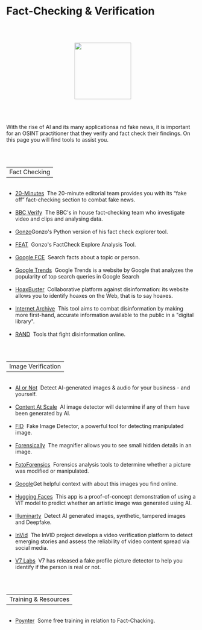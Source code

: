 # Fact-Checking & Verification
<br></br>
<p align="center">
  <img width="150" height="150" src="https://www.cqcore.uk/wp-content/uploads/2021/04/cropped-cropped-Capture-2.png">
</p>
<br></br>
<p>With the rise of AI and its many applicationsa nd fake news, it is important for an OSINT practitioner that they verify and fact check their findings. On this page you will find tools to assist you.</p>
<br/>
<table>
   <tr>
       <td>Fact Checking</td>
   </tr>
</table>
<ul>
  <li><a href="https://www.20minutes.fr/societe/desintox/">20-Minutes</a>&nbsp;&nbsp;The 20-minute editorial team provides you with its “fake off” fact-checking section to combat fake news.</li>  
  <li><a href="https://www.bbc.co.uk/news/reality_check">BBC Verify</a>&nbsp;&nbsp;The BBC's in house fact-checking team who investigate video and clips and analysing data.</li>  
  <li><a href="https://github.com/GONZOsint/factcheckexplorer">Gonzo</a>Gonzo's Python version of his fact check explorer tool.</li>
  <li><a href="https://feat.onrender.com/">FEAT</a>&nbsp;&nbsp;Gonzo's FactCheck Explore Analysis Tool.</li>
  <li><a href="https://toolbox.google.com/factcheck/explorer/search/list:recent;hl=en">Google FCE</a>&nbsp;&nbsp;Search facts about a topic or person.</li>
  <li><a href="https://trends.google.com/trends/">Google Trends</a>&nbsp;&nbsp;Google Trends is a website by Google that analyzes the popularity of top search queries in Google Search</li>
  <li><a href="https://www.hoaxbuster.com/">HoaxBuster</a>&nbsp;&nbsp;Collaborative platform against disinformation: its website allows you to identify hoaxes on the Web, that is to say hoaxes.</li>
  <li><a href="https://archive.org/details/tv">Internet Archive</a>&nbsp;&nbsp;This tool aims to combat disinformation by making more first-hand, accurate information available to the public in a "digital library".</li>
  <li><a href="https://www.rand.org/research/projects/truth-decay/fighting-disinformation/search.html">RAND</a>&nbsp;&nbsp;Tools that fight disinformation online.</li>
</ul>
<br/>
<table>
   <tr>
       <td>Image Verification</td>
   </tr>
</table>
<ul>
  <li><a href="https://www.aiornot.com/">AI or Not</a>&nbsp;&nbsp;Detect AI-generated images & audio for your business - and yourself.</li>  
  <lI><a href="https://contentatscale.ai/ai-image-detector/?fpr=ddiy&fp_sid=aiiamgedetect">Content At Scale</a>&nbsp;&nbsp;AI image detector will determine if any of them have been generated by AI.</lI>
  <li><a href="https://www.fakeimagedetector.com/">FID</a>&nbsp;&nbsp;Fake Image Detector, a powerful tool for detecting manipulated image.</li>
  <li><a href="https://29a.ch/photo-forensics/#forensic-magnifier">Forensically</a>&nbsp;&nbsp;The magnifier allows you to see small hidden details in an image.</li>
  <li><a href="https://fotoforensics.com/">FotoForensics</a>&nbsp;&nbsp;Forensics analysis tools to determine whether a picture was modified or manipulated.</li>
  <li><a href="https://blog.google/products/search/about-this-image-google-search/">Google</a>Get helpful context with about this images you find online.</li>
  <li><a href="https://huggingface.co/spaces/umm-maybe/AI-image-detector">Hugging Faces</a>&nbsp;&nbsp;This app is a proof-of-concept demonstration of using a ViT model to predict whether an artistic image was generated using AI.</li>
  <li><a href="https://illuminarty.ai/en/">Illuminarty</a>&nbsp;&nbsp;Detect AI generated images, synthetic, tampered images and Deepfake.</li>
  <li><a href="https://www.invid-project.eu/">InVid</a>&nbsp;&nbsp;The InVID project develops a video verification platform to detect emerging stories and assess the reliability of video content spread via social media.</li>
  <li><a href="https://www.v7labs.com/news/v7-releases-deep-fake-detector-for-chrome">V7 Labs</a>&nbsp;&nbsp;V7 has released a fake profile picture detector to help you identify if the person is real or not.</li>
</ul>
<br/>
<table>
   <tr>
       <td>Training & Resources</td>
   </tr>
</table>
<uL>
    <li><a href="https://www.poynter.org/ifcn/training-ifcn/">Poynter</a>&nbsp;&nbsp;Some free training in relation to Fact-Chacking.</li>
</uL>
